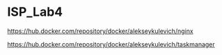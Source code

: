 # ISP_Lab4

https://hub.docker.com/repository/docker/alekseykulevich/nginx

https://hub.docker.com/repository/docker/alekseykulevich/taskmanager
